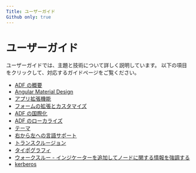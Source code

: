```yaml
---
Title: ユーザーガイド
Github only: true
---
```


# ユーザーガイド

ユーザーガイドでは、主題と技術について詳しく説明しています。
以下の項目をクリックして、対応するガイドページをご覧ください。

<!--guide start-->

-   [ADF の概要](adf-introduction.md)
-   [Angular Material Design](angular-material-design.md)
-   [アプリ拡張機能](app-extensions.md)
-   [フォームの拡張とカスタマイズ](extensibility.md)
-   [ADF の国際化](internationalization.md)
-   [ADF のローカライズ](user-guide/localization.md)
-   [テーマ](theming.md)
-   [右から左への言語サポート](rtl-support.md)
-   [トランスクルージョン](transclusion.md)
-   [タイポグラフィ](typography.md)
-   [ウォークスルー - インジケーターを追加してノードに関する情報を強調する](metadata-indicators.md)
-   [kerberos](kerberos.md)

<!--guide end-->
